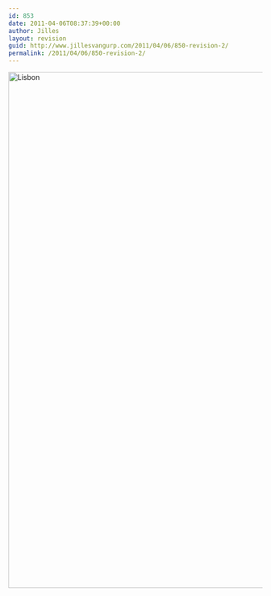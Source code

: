 ```yaml
---
id: 853
date: 2011-04-06T08:37:39+00:00
author: Jilles
layout: revision
guid: http://www.jillesvangurp.com/2011/04/06/850-revision-2/
permalink: /2011/04/06/850-revision-2/
---
```

<a href="http://www.jillesvangurp.com/?attachment_id=851" rel="attachment wp-att-851"><img src="http://www.jillesvangurp.com/wp-content/uploads/2011/04/lisbon.jpg" alt="Lisbon" title="Panorama  photo of Lisbon" width="10032" height="1024" class="aligncenter size-full wp-image-851" /></a>